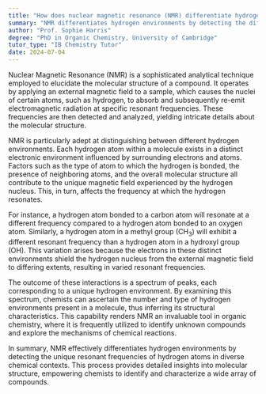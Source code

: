 ```yaml
---
title: "How does nuclear magnetic resonance (NMR) differentiate hydrogen environments?"
summary: "NMR differentiates hydrogen environments by detecting the different resonant frequencies of hydrogen atoms in various chemical environments."
author: "Prof. Sophie Harris"
degree: "PhD in Organic Chemistry, University of Cambridge"
tutor_type: "IB Chemistry Tutor"
date: 2024-07-04
---
```


Nuclear Magnetic Resonance (NMR) is a sophisticated analytical technique employed to elucidate the molecular structure of a compound. It operates by applying an external magnetic field to a sample, which causes the nuclei of certain atoms, such as hydrogen, to absorb and subsequently re-emit electromagnetic radiation at specific resonant frequencies. These frequencies are then detected and analyzed, yielding intricate details about the molecular structure.

NMR is particularly adept at distinguishing between different hydrogen environments. Each hydrogen atom within a molecule exists in a distinct electronic environment influenced by surrounding electrons and atoms. Factors such as the type of atom to which the hydrogen is bonded, the presence of neighboring atoms, and the overall molecular structure all contribute to the unique magnetic field experienced by the hydrogen nucleus. This, in turn, affects the frequency at which the hydrogen resonates.

For instance, a hydrogen atom bonded to a carbon atom will resonate at a different frequency compared to a hydrogen atom bonded to an oxygen atom. Similarly, a hydrogen atom in a methyl group ($\text{CH}_3$) will exhibit a different resonant frequency than a hydrogen atom in a hydroxyl group ($\text{OH}$). This variation arises because the electrons in these distinct environments shield the hydrogen nucleus from the external magnetic field to differing extents, resulting in varied resonant frequencies.

The outcome of these interactions is a spectrum of peaks, each corresponding to a unique hydrogen environment. By examining this spectrum, chemists can ascertain the number and type of hydrogen environments present in a molecule, thus inferring its structural characteristics. This capability renders NMR an invaluable tool in organic chemistry, where it is frequently utilized to identify unknown compounds and explore the mechanisms of chemical reactions.

In summary, NMR effectively differentiates hydrogen environments by detecting the unique resonant frequencies of hydrogen atoms in diverse chemical contexts. This process provides detailed insights into molecular structure, empowering chemists to identify and characterize a wide array of compounds.
    